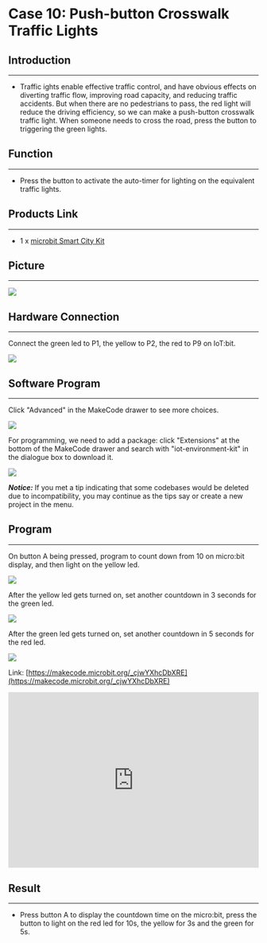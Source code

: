 # Case 10: Push-button Crosswalk Traffic Lights


##  Introduction 
---

- Traffic ights enable effective traffic control, and have obvious effects on diverting traffic flow, improving road capacity, and reducing traffic accidents. But when there are no pedestrians to pass, the red light will reduce the driving efficiency, so we can make a push-button crosswalk traffic light. When someone needs to cross the road, press the button to triggering the green lights. 


##  Function 
---
- Press the button to activate the auto-timer for lighting on the equivalent traffic lights. 

## Products Link
---
- 1 x [microbit Smart City Kit](https://shop.elecfreaks.com/products/elecfreaks-micro-bit-smart-city-kit-without-micro-bit-board?_pos=1&_sid=ce30b50b6&_ss=r)

## Picture
---
![](./images/microbit-Smart-City-Kit-case-01-02.png)

## Hardware Connection
---

Connect the green led to P1, the yellow to P2, the red to P9 on IoT:bit. 

![](./images/microbit-Smart-City-Kit-case-04-03.png)

## Software Program

---

Click "Advanced" in the MakeCode drawer to see more choices. 

![](./images/microbit-Smart-City-Kit-case-01-04.png)

For programming, we need to add a package: click "Extensions" at the bottom of the MakeCode drawer and search with "iot-environment-kit" in the dialogue box to download it. 

![](./images/microbit-Smart-City-Kit-case-01-05.png)



***Notice:*** If you met a tip indicating that some codebases would be deleted due to incompatibility, you may continue as the tips say or create a new project in the menu. 

## Program

---

On button A being pressed, program to count down from 10 on micro:bit display, and then light on the yellow led. 

![](./images/microbit-Smart-City-Kit-case-10-07.png)

After the yellow led gets turned on, set another countdown in 3 seconds for the green led. 

![](./images/microbit-Smart-City-Kit-case-10-08.png)

After the green led gets turned on, set another countdown in 5 seconds for the red led. 


![](./images/microbit-Smart-City-Kit-case-10-09.png)

Link: [https://makecode.microbit.org/_cjwYXhcDbXRE](https://makecode.microbit.org/_cjwYXhcDbXRE)

<div style="position:relative;height:0;padding-bottom:70%;overflow:hidden;">
<iframe style="position:absolute;top:0;left:0;width:100%;height:100%;" src="https://makecode.microbit.org/#pub:https://makecode.microbit.org/_cjwYXhcDbXRE" frameborder="0" sandbox="allow-popups allow-forms allow-scripts allow-same-origin">
</iframe>
</div>  


## Result
---
- Press button A to display the countdown time on the micro:bit, press the button to light on the red led for 10s, the yellow for 3s and the green for 5s. 



